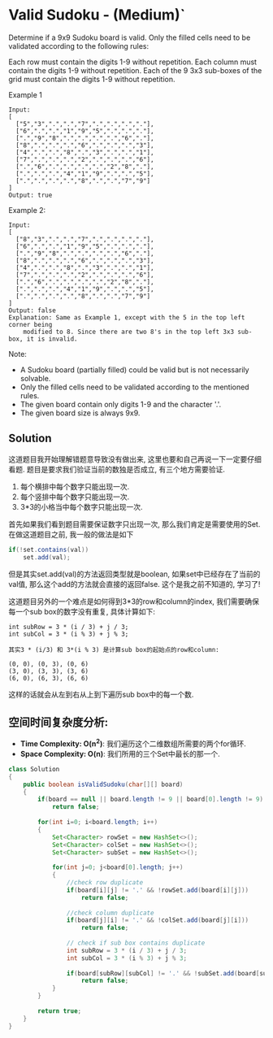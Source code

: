 # Valid Sudoku - (Medium)`

Determine if a 9x9 Sudoku board is valid. Only the filled cells need to be validated according to the following rules:

Each row must contain the digits 1-9 without repetition.
Each column must contain the digits 1-9 without repetition.
Each of the 9 3x3 sub-boxes of the grid must contain the digits 1-9 without repetition.

Example 1

```
Input:
[
  ["5","3",".",".","7",".",".",".","."],
  ["6",".",".","1","9","5",".",".","."],
  [".","9","8",".",".",".",".","6","."],
  ["8",".",".",".","6",".",".",".","3"],
  ["4",".",".","8",".","3",".",".","1"],
  ["7",".",".",".","2",".",".",".","6"],
  [".","6",".",".",".",".","2","8","."],
  [".",".",".","4","1","9",".",".","5"],
  [".",".",".",".","8",".",".","7","9"]
]
Output: true
```

Example 2:

```
Input:
[
  ["8","3",".",".","7",".",".",".","."],
  ["6",".",".","1","9","5",".",".","."],
  [".","9","8",".",".",".",".","6","."],
  ["8",".",".",".","6",".",".",".","3"],
  ["4",".",".","8",".","3",".",".","1"],
  ["7",".",".",".","2",".",".",".","6"],
  [".","6",".",".",".",".","2","8","."],
  [".",".",".","4","1","9",".",".","5"],
  [".",".",".",".","8",".",".","7","9"]
]
Output: false
Explanation: Same as Example 1, except with the 5 in the top left corner being 
    modified to 8. Since there are two 8's in the top left 3x3 sub-box, it is invalid.
```

Note:

* A Sudoku board (partially filled) could be valid but is not necessarily solvable.
* Only the filled cells need to be validated according to the mentioned rules.
* The given board contain only digits 1-9 and the character '.'.
* The given board size is always 9x9.

## Solution

这道题目我开始理解错题意导致没有做出来, 这里也要和自己再说一下一定要仔细看题. 题目是要求我们验证当前的数独是否成立, 有三个地方需要验证.

1. 每个横排中每个数字只能出现一次.
2. 每个竖排中每个数字只能出现一次.
3. 3*3的小格当中每个数字只能出现一次.

首先如果我们看到题目需要保证数字只出现一次, 那么我们肯定是需要使用的Set. 在做这道题目之前, 我一般的做法是如下
```java
if(!set.contains(val))
    set.add(val);
```
但是其实set.add(val)的方法返回类型就是boolean, 如果set中已经存在了当前的val值, 那么这个add的方法就会直接的返回false. 这个是我之前不知道的, 学习了!

这道题目另外的一个难点是如何得到3*3的row和column的index, 我们需要确保每一个sub box的数字没有重复, 具体计算如下:
```
int subRow = 3 * (i / 3) + j / 3;
int subCol = 3 * (i % 3) + j % 3;

其实3 * (i/3) 和 3*(i % 3) 是计算sub box的起始点的row和column:

(0, 0), (0, 3), (0, 6)
(3, 0), (3, 3), (3, 6)
(6, 0), (6, 3), (6, 6)

```

这样的话就会从左到右从上到下遍历sub box中的每一个数.


## 空间时间复杂度分析:

* **Time Complexity: O(n<sup>2</sup>)**: 我们遍历这个二维数组所需要的两个for循环.
* **Space Complexity: O(n)**: 我们所用的三个Set中最长的那一个.

```java
class Solution 
{
    public boolean isValidSudoku(char[][] board) 
    {
        if(board == null || board.length != 9 || board[0].length != 9)
            return false;
        
        for(int i=0; i<board.length; i++)
        {
            Set<Character> rowSet = new HashSet<>();
            Set<Character> colSet = new HashSet<>();
            Set<Character> subSet = new HashSet<>();
            
            for(int j=0; j<board[0].length; j++)
            {
                //check row duplicate
                if(board[i][j] != '.' && !rowSet.add(board[i][j]))
                    return false;
                
                //check column duplicate
                if(board[j][i] != '.' && !colSet.add(board[j][i]))
                    return false;
                
                // check if sub box contains duplicate
                int subRow = 3 * (i / 3) + j / 3;
                int subCol = 3 * (i % 3) + j % 3;
                
                if(board[subRow][subCol] != '.' && !subSet.add(board[subRow][subCol]))
                    return false;
            }
        }
        
        return true;
    }
}
```




